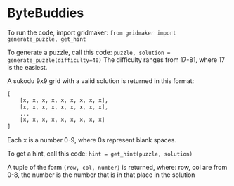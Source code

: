# ByteBuddies

To run the code, import gridmaker:
```from gridmaker import generate_puzzle, get_hint```

To generate a puzzle, call this code:
```puzzle, solution = generate_puzzle(difficulty=40)```
The difficulty ranges from 17-81, where 17 is the easiest.

A sukodu 9x9 grid with a valid solution is returned in this format:
```python
[
    [x, x, x, x, x, x, x, x, x],
    [x, x, x, x, x, x, x, x, x],
    ...
    [x, x, x, x, x, x, x, x, x]
]
```
Each x is a number 0-9, where 0s represent blank spaces.


To get a hint, call this code:
```hint = get_hint(puzzle, solution)```

A tuple of the form ```(row, col, number)``` is returned, where:
    row, col are from 0-8,
    the number is the number that is in that place in the solution